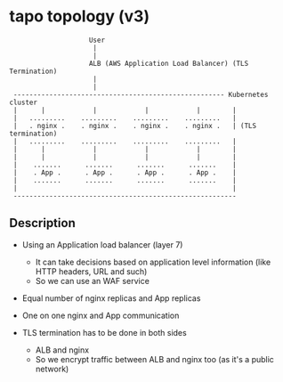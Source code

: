 # tapo topology (v3)

                        User
                         |
                         |
                        ALB (AWS Application Load Balancer) (TLS Termination)
                         |
                         |
     ----------------------------------------------------- Kubernetes cluster
     |      |            |            |            |        |
     |   .........    .........    .........    .........   |
     |   . nginx .    . nginx .    . nginx .    . nginx .   | (TLS termination)
     |   .........    .........    .........    .........   |
     |      |            |            |            |        |
     |      |            |            |            |        |
     |    .......      .......      .......      .......    |
     |    . App .      . App .      . App .      . App .    |
     |    .......      .......      .......      .......    |
     |                                                      |
     --------------------------------------------------------

## Description

* Using an Application load balancer (layer 7)
    * It can take decisions based on application level information (like HTTP headers, URL and such)
    * So we can use an WAF service

* Equal number of nginx replicas and App replicas

* One on one nginx and App communication

* TLS termination has to be done in both sides
    * ALB and nginx
    * So we encrypt traffic between ALB and nginx too (as it's a public network)
